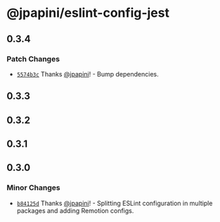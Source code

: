 # @jpapini/eslint-config-jest

## 0.3.4

### Patch Changes

-   [`5574b3c`](https://github.com/jpapini/tools-javascript/commit/5574b3c5f79fca890e242eb38d9dad22e2af50f9) Thanks [@jpapini](https://github.com/jpapini)! - Bump dependencies.

## 0.3.3

## 0.3.2

## 0.3.1

## 0.3.0

### Minor Changes

-   [`b84125d`](https://github.com/jpapini/tools-javascript/commit/b84125d8873722aeb0b893633e20270df5d14128) Thanks [@jpapini](https://github.com/jpapini)! - Splitting ESLint configuration in multiple packages and adding Remotion configs.
